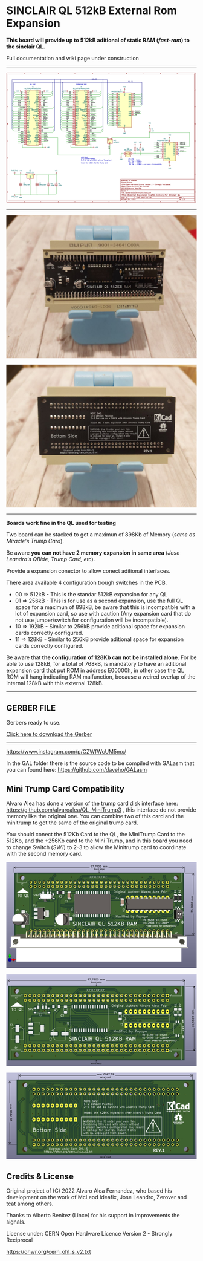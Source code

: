 # SINCLAIR QL 512kB External Rom Expansion

**This board will provide up to 512kB aditional of static RAM (*fast-ram*) to the sinclair QL.**

Full documentation and wiki page under construction

---

![My image](images/schema.png)

---

![My image](images/RAM_Expansion_QL_Front.jpg) 

![My image](images/RAM_Expansion_QL_Back.jpg) 

---
**Boards work fine in the QL used for testing**

Two board can be stacked to got a maximun of 898Kb of Memory (*same as Miracle's Trump Card*).

Be aware **you can not have 2 memory expansion in same area** (*Jose Leandro's QBide, Trump Card, etc*).

Provide a expansion conector to allow conect aditional interfaces.

There area available 4 configuration trough switches in the PCB.
* 00 => 512kB - This is the standar 512kB expansion for any QL
* 01 => 256kB - This is for use as a second expansion, use the full QL space for a maximun of 898kB, be aware that this is incompatible with a lot of expansion card, so use with caution (Any expansion card that do not use jumper/switch for configuration will be incompatible).
* 10 => 192kB - Similar to 256kB provide aditional space for expansion cards correctly configured.
* 11 => 128kB - Similar to 256kB provide aditional space for expansion cards correctly configured.

Be aware that **the configuration of 128Kb can not be installed alone**.
For be able to use 128kB, for a total of 768kB, is mandatory to have an aditional expansion card that put ROM in address E00000h, in other case the QL ROM will hang indicating RAM malfunction, because a weired overlap of the internal 128kB with this external 128kB.

---
## GERBER FILE

Gerbers ready to use.

[Click here to download the Gerber](Gerber/Gerber_Popopo_QL_RAM_Expansion_v1a.zip) 

---

https://www.instagram.com/p/CZWfWcUM5mx/

In the GAL folder there is the source code to be compiled with GALasm that you can found here: https://github.com/daveho/GALasm

## Mini Trump Card Compatibility

Alvaro Alea has done a version of the trump card disk interface here: https://github.com/alvaroalea/QL_MiniTrump3 , this interface do not provide memory like the original one. You can combine two of this card and the minitrump to got the same of the original trump card.

You should conect the 512Kb Card to the QL, the MiniTrump Card to the 512Kb, and the +256Kb card to the Mini Trump, and in this board you need to change Switch (*SW1*) to 2-3 to allow the Minitrump card to coordinate with the second memory card.

![My image](images/QL512K_RAM_Expansion_Front_Full.png) 

![My image](images/QL512K_RAM_Expansion_Front_raw.png) 

![My image](images/QL512K_RAM_Expansion_Back.png)



## Credits & License
Original project of (C) 2022 Alvaro Alea Fernandez, who based his development on the work of McLeod Ideafix, Jose Leandro, Zerover and tcat among others. 

Thanks to Alberto Benítez (Lince) for his support in improvements the signals.

License under: CERN Open Hardware Licence Version 2 - Strongly Reciprocal

https://ohwr.org/cern_ohl_s_v2.txt

